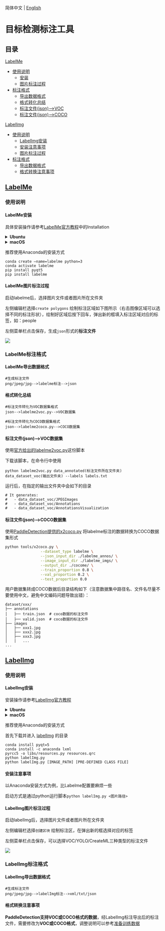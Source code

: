 简体中文 | [English](DetAnnoTools_en.md)



# 目标检测标注工具

## 目录

[LabelMe](#LabelMe)

* [使用说明](#使用说明)
  * [安装](#LabelMe安装)
  * [图片标注过程](#LabelMe图片标注过程)
* [标注格式](#LabelMe标注格式)
  * [导出数据格式](#LabelMe导出数据格式)
  * [格式转化总结](#格式转化总结)
  * [标注文件(json)-->VOC](#标注文件(json)-->VOC数据集)
  * [标注文件(json)-->COCO](#标注文件(json)-->COCO数据集)

[LabelImg](#LabelImg)

* [使用说明](#使用说明)
  * [LabelImg安装](#LabelImg安装)
  * [安装注意事项](#安装注意事项)
  * [图片标注过程](#LabelImg图片标注过程)
* [标注格式](#LabelImg标注格式)
  * [导出数据格式](#LabelImg导出数据格式)
  * [格式转换注意事项](#格式转换注意事项)



## [LabelMe](https://github.com/wkentaro/labelme)

### 使用说明

#### LabelMe安装

具体安装操作请参考[LabelMe官方教程](https://github.com/wkentaro/labelme)中的Installation

<details>
<summary><b> Ubuntu</b></summary>

```
sudo apt-get install labelme

# or
sudo pip3 install labelme

# or install standalone executable from:
# https://github.com/wkentaro/labelme/releases
```

</details>

<details>
<summary><b> macOS</b></summary>

```
brew install pyqt  # maybe pyqt5
pip install labelme

# or
brew install wkentaro/labelme/labelme  # command line interface
# brew install --cask wkentaro/labelme/labelme  # app

# or install standalone executable/app from:
# https://github.com/wkentaro/labelme/releases
```

</details>



推荐使用Anaconda的安装方式

```
conda create –name=labelme python=3
conda activate labelme
pip install pyqt5
pip install labelme
```





#### LabelMe图片标注过程

启动labelme后，选择图片文件或者图片所在文件夹

左侧编辑栏选择`create polygons`  绘制标注区域如下图所示（右击图像区域可以选择不同的标注形状），绘制好区域后按下回车，弹出新的框填入标注区域对应的标签，如：people

左侧菜单栏点击保存，生成`json`形式的**标注文件**

![](https://media3.giphy.com/media/XdnHZgge5eynRK3ATK/giphy.gif?cid=790b7611192e4c0ec2b5e6990b6b0f65623154ffda66b122&rid=giphy.gif&ct=g)



### LabelMe标注格式

#### LabelMe导出数据格式

```
#生成标注文件
png/jpeg/jpg-->labelme标注-->json
```





#### 格式转化总结

```
#标注文件转化为VOC数据集格式
json-->labelme2voc.py-->VOC数据集

#标注文件转化为COCO数据集格式
json-->labelme2coco.py-->COCO数据集
```





#### 标注文件(json)-->VOC数据集

使用[官方给出的labelme2voc.py](https://github.com/wkentaro/labelme/blob/main/examples/bbox_detection/labelme2voc.py)这份脚本

下载该脚本，在命令行中使用

```Te
python labelme2voc.py data_annotated(标注文件所在文件夹) data_dataset_voc(输出文件夹) --labels labels.txt
```

运行后，在指定的输出文件夹中会如下的目录

```
# It generates:
#   - data_dataset_voc/JPEGImages
#   - data_dataset_voc/Annotations
#   - data_dataset_voc/AnnotationsVisualization

```





#### 标注文件(json)-->COCO数据集

使用[PaddleDetection提供的x2coco.py](https://github.com/PaddlePaddle/PaddleDetection/blob/release/2.5/tools/x2coco.py) 将labelme标注的数据转换为COCO数据集形式

```bash
python tools/x2coco.py \
                --dataset_type labelme \
                --json_input_dir ./labelme_annos/ \
                --image_input_dir ./labelme_imgs/ \
                --output_dir ./cocome/ \
                --train_proportion 0.8 \
                --val_proportion 0.2 \
                --test_proportion 0.0
```

用户数据集转成COCO数据后目录结构如下（注意数据集中路径名、文件名尽量不要使用中文，避免中文编码问题导致出错）：

```
dataset/xxx/
├── annotations
│   ├── train.json  # coco数据的标注文件
│   ├── valid.json  # coco数据的标注文件
├── images
│   ├── xxx1.jpg
│   ├── xxx2.jpg
│   ├── xxx3.jpg
│   |   ...
...
```





## [LabelImg](https://github.com/tzutalin/labelImg)

### 使用说明

#### LabelImg安装

安装操作请参考[LabelImg官方教程](https://github.com/tzutalin/labelImg)

<details>
<summary><b> Ubuntu</b></summary>

```
sudo apt-get install pyqt5-dev-tools
sudo pip3 install -r requirements/requirements-linux-python3.txt
make qt5py3
python3 labelImg.py
python3 labelImg.py [IMAGE_PATH] [PRE-DEFINED CLASS FILE]
```

</details>

<details>
<summary><b>macOS</b></summary>

```
brew install qt  # Install qt-5.x.x by Homebrew
brew install libxml2

or using pip

pip3 install pyqt5 lxml # Install qt and lxml by pip

make qt5py3
python3 labelImg.py
python3 labelImg.py [IMAGE_PATH] [PRE-DEFINED CLASS FILE]
```

</details>



推荐使用Anaconda的安装方式

 首先下载并进入 [labelImg](https://github.com/tzutalin/labelImg#labelimg) 的目录

```
conda install pyqt=5
conda install -c anaconda lxml
pyrcc5 -o libs/resources.py resources.qrc
python labelImg.py
python labelImg.py [IMAGE_PATH] [PRE-DEFINED CLASS FILE]
```





#### 安装注意事项

以Anaconda安装方式为例，比Labelme配置要麻烦一些

启动方式是通过python运行脚本`python labelImg.py <图片路径>`



#### LabelImg图片标注过程

启动labelImg后，选择图片文件或者图片所在文件夹

左侧编辑栏选择`创建区块`  绘制标注区，在弹出新的框选择对应的标签

左侧菜单栏点击保存，可以选择VOC/YOLO/CreateML三种类型的标注文件



![](https://user-images.githubusercontent.com/34162360/177526022-fd9c63d8-e476-4b63-ae02-76d032bb7656.gif)





### LabelImg标注格式

#### LabelImg导出数据格式

```
#生成标注文件
png/jpeg/jpg-->labelImg标注-->xml/txt/json
```



#### 格式转换注意事项

**PaddleDetection支持VOC或COCO格式的数据**，经LabelImg标注导出后的标注文件，需要修改为**VOC或COCO格式**，调整说明可以参考[准备训练数据](./PrepareDataSet.md#%E5%87%86%E5%A4%87%E8%AE%AD%E7%BB%83%E6%95%B0%E6%8D%AE)
